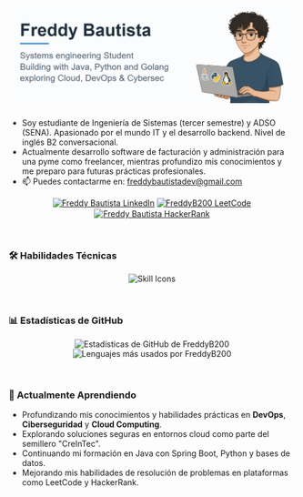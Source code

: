 <div align="center">
  <img src="https://raw.githubusercontent.com/FreddyB200/FreddyB200/refs/heads/main/banner.png" alt="Banner Personalizado Freddy Bautista" width="800"/>
</div>

<div align="center">
  <h3> 
</div>

* Soy estudiante de Ingeniería de Sistemas (tercer semestre) y ADSO (SENA). Apasionado por el mundo IT y el desarrollo backend. Nivel de inglés B2 conversacional.
* Actualmente desarrollo software de facturación y administración para una pyme como freelancer, mientras profundizo mis conocimientos y me preparo para futuras prácticas profesionales.
* 📫 Puedes contactarme en: [freddybautistadev@gmail.com](mailto:freddybautistadev@gmail.com)

<p align="center">
  <a href="https://www.linkedin.com/in/freddy-bautista-baquero/" target="_blank"><img align="center" src="https://img.shields.io/badge/LinkedIn-0077B5?style=for-the-badge&logo=linkedin&logoColor=white" alt="Freddy Bautista LinkedIn" /></a>
  <a href="https://leetcode.com/u/FreddyB200/" target="_blank"><img align="center" src="https://img.shields.io/badge/LeetCode-FFA116?style=for-the-badge&logo=leetcode&logoColor=black" alt="FreddyB200 LeetCode" /></a>
  <a href="https://www.hackerrank.com/profile/abs0rbmejohan321" target="_blank"><img align="center" src="https://img.shields.io/badge/-HackerRank-2EC866?style=for-the-badge&logo=hackerrank&logoColor=white" alt="Freddy Bautista HackerRank" /></a>
</p>

<br> 

### 🛠️ Habilidades Técnicas

<div align="center">
<p>
  <img src="https://skillicons.dev/icons?i=java,spring,docker,git,kubernetes,linux,go,postgresql,mysql,python&perline=5" alt="Skill Icons" />
</p>
</div>
<br> 

### 📊 Estadísticas de GitHub

<p align="center">
  <img height="180em" src="https://github-readme-stats.vercel.app/api?username=freddyb200&show_icons=true&theme=tokyonight&include_all_commits=true&count_private=false&hide_border=true&cache_seconds=1800" alt="Estadísticas de GitHub de FreddyB200"/>
  <img height="180em" src="https://github-readme-stats.vercel.app/api/top-langs/?username=freddyb200&layout=compact&langs_count=8&theme=tokyonight&hide_border=true" alt="Lenguajes más usados por FreddyB200"/>
</p>

<br>


### 🌱 Actualmente Aprendiendo

* Profundizando mis conocimientos y habilidades prácticas en **DevOps**, **Ciberseguridad** y **Cloud Computing**.
* Explorando soluciones seguras en entornos cloud como parte del semillero "CreInTec".
* Continuando mi formación en Java con Spring Boot, Python y bases de datos.
* Mejorando mis habilidades de resolución de problemas en plataformas como LeetCode y HackerRank.



